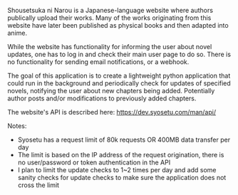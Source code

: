 Shousetsuka ni Narou is a Japanese-language website where authors publically upload their works. Many of the works originating from this website have later been published as physical books and then adapted into anime.

While the website has functionality for informing the user about novel updates, one has to log in and check their main user page to do so. There is no functionality for sending email notifications, or a webhook.

The goal of this application is to create a lightweight python application that could run in the background and periodically check for updates of specified novels, notifying the user about new chapters being added. Potentially author posts and/or modifications to previously added chapters.

The website's API is described here: https://dev.syosetu.com/man/api/

Notes:

- Syosetu has a request limit of 80k requests OR 400MB data transfer per day
- The limit is based on the IP address of the request origination, there is no user/password or token authentication in the API
- I plan to limit the update checks to 1~2 times per day and add some sanity checks for update checks to make sure the application does not cross the limit
